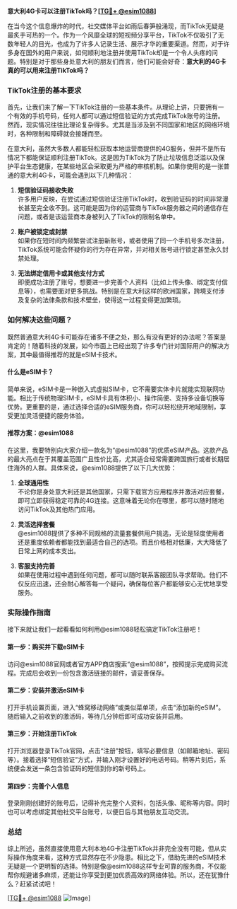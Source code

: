 **意大利4G卡可以注册TikTok吗？[[TG💪+ @esim1088](https://t.me/s/esim1088)]**

在当今这个信息爆炸的时代，社交媒体平台如雨后春笋般涌现，而TikTok无疑是最炙手可热的一个。作为一个风靡全球的短视频分享平台，TikTok不仅吸引了无数年轻人的目光，也成为了许多人记录生活、展示才华的重要渠道。然而，对于许多身在国外的用户来说，如何顺利地注册并使用TikTok却是一个令人头疼的问题。特别是对于那些身处意大利的朋友们而言，他们可能会好奇：**意大利的4G卡真的可以用来注册TikTok吗？**

### TikTok注册的基本要求

首先，让我们来了解一下TikTok注册的一些基本条件。从理论上讲，只要拥有一个有效的手机号码，任何人都可以通过短信验证的方式完成TikTok账号的注册。然而，现实情况往往比理论复杂得多。尤其是当涉及到不同国家和地区的网络环境时，各种限制和障碍就会接踵而至。

在意大利，虽然大多数人都能轻松获取本地运营商提供的4G服务，但并不是所有情况下都能保证顺利注册TikTok。这是因为TikTok为了防止垃圾信息泛滥以及保护平台生态健康，在某些地区会采取更为严格的审核机制。如果你使用的是一张普通的意大利4G卡，可能会遇到以下几种情况：

1. **短信验证码接收失败**  
   许多用户反映，在尝试通过短信验证注册TikTok时，收到验证码的时间非常漫长甚至完全收不到。这可能是因为你的运营商与TikTok服务器之间的通信存在问题，或者是该运营商本身被列入了TikTok的限制名单中。

2. **账户被锁定或封禁**  
   如果你在短时间内频繁尝试注册新账号，或者使用了同一个手机号多次注册，TikTok系统可能会怀疑你的行为存在异常，并对相关账号进行锁定甚至永久封禁处理。

3. **无法绑定信用卡或其他支付方式**  
   即便成功注册了账号，想要进一步完善个人资料（比如上传头像、绑定支付信息等），也需要面对更多挑战。特别是在意大利这样的欧洲国家，跨境支付涉及复杂的法律条款和技术壁垒，使得这一过程变得更加繁琐。

### 如何解决这些问题？

既然普通意大利4G卡可能存在诸多不便之处，那么有没有更好的办法呢？答案是肯定的！随着科技的发展，如今市面上已经出现了许多专门针对国际用户的解决方案，其中最值得推荐的就是eSIM卡技术。

#### 什么是eSIM卡？

简单来说，eSIM卡是一种嵌入式虚拟SIM卡，它不需要实体卡片就能实现联网功能。相比于传统物理SIM卡，eSIM卡具有体积小、操作简便、支持多设备切换等优势。更重要的是，通过选择合适的eSIM服务商，你可以轻松绕开地域限制，享受更加灵活便捷的服务体验。

#### 推荐方案：@esim1088

在这里，我要特别向大家介绍一款名为“@esim1088”的优质eSIM产品。这款产品的最大亮点在于其覆盖范围广且性价比高，尤其适合经常需要跨国旅行或者长期居住海外的人群。具体来说，@esim1088提供了以下几大优势：

1. **全球通用性**  
   不论你是身处意大利还是其他国家，只需下载官方应用程序并激活对应套餐，即可立即获得稳定可靠的4G连接。这意味着无论你在哪里，都可以随时随地访问TikTok及其他热门应用。

2. **灵活选择套餐**  
   @esim1088提供了多种不同规格的流量套餐供用户挑选，无论是轻度使用者还是重度依赖者都能找到最适合自己的选项。而且价格相对低廉，大大降低了日常上网的成本支出。

3. **客服支持完善**  
   如果在使用过程中遇到任何问题，都可以随时联系客服团队寻求帮助。他们不仅反应迅速，还会耐心解答每一个疑问，确保每位客户都能够安心无忧地享受服务。

### 实际操作指南

接下来就让我们一起看看如何利用@esim1088轻松搞定TikTok注册吧！

#### 第一步：购买并下载eSIM卡
访问@esim1088官网或者官方APP商店搜索“@esim1088”，按照提示完成购买流程。完成后会收到一份包含激活链接的邮件，请妥善保存。

#### 第二步：安装并激活eSIM卡
打开手机设置页面，进入“蜂窝移动网络”或类似菜单项，点击“添加新的eSIM”。随后输入之前收到的激活码，等待几分钟后即可成功安装并启用。

#### 第三步：开始注册TikTok
打开浏览器登录TikTok官网，点击“注册”按钮，填写必要信息（如邮箱地址、密码等）。接着选择“短信验证”方式，并输入刚才设置好的电话号码。稍等片刻后，系统便会发送一条包含验证码的短信到你的新号码上。

#### 第四步：完善个人信息
登录刚刚创建好的账号后，记得补充完整个人资料，包括头像、昵称等内容。同时也可以考虑绑定其他社交平台账号，以便日后与其他朋友互动交流。

### 总结

综上所述，虽然直接使用意大利本地4G卡注册TikTok并非完全没有可能，但从实际操作角度来看，这种方式显然存在不少隐患。相比之下，借助先进的eSIM技术无疑是一个更明智的选择。特别是像@esim1088这样专业可靠的服务商，不仅能帮你规避诸多麻烦，还能让你享受到更加优质高效的网络体验。所以，还在犹豫什么？赶紧试试吧！

[[TG💪+ @esim1088](https://t.me/s/esim1088) ![Image](https://i.postimg.cc/4NQfJmqS/Snipaste-2025-05-13-00-14-12.png)]